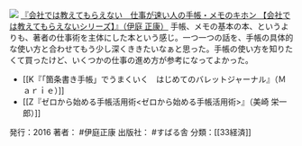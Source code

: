 
[![](https://images-fe.ssl-images-amazon.com/images/I/51NOmd65RXL._SL160_.jpg)](http://www.amazon.co.jp/exec/obidos/ASIN/B01N0NQODC/choiyaki81-22/ref=nosim)
[『会社では教えてもらえない　仕事が速い人の手帳・メモのキホン 【会社では教えてもらえないシリーズ】』（伊庭 正康）](http://www.amazon.co.jp/exec/obidos/ASIN/B01N0NQODC/choiyaki81-22/ref=nosim)
手帳、メモの基本の本、というよりも、著者の仕事術を主体にした本という感じ。一つ一つの話を、手帳の具体的な使い方と合わせてもう少し深くききたいなぁと思った。手帳の使い方を知りたくて買ったけど、いくつかの仕事の進め方が参考になってよかった。

- [[K『「箇条書き手帳」でうまくいく　はじめてのバレットジャーナル』（Ｍａｒｉｅ）]]
- [[Z『ゼロから始める手帳活用術<ゼロから始める手帳活用術>』（美崎 栄一郎）]]

発行：2016
著者： #伊庭正康 
出版社： #すばる舎
分類：[[33経済]]